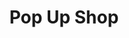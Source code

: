 ---
# page meta & seo
title: Pop Up Shop
description: 
image: "/uploads/2ff78010-8012-11e6-9065-d784d2d1f218.jpg"
permalink: "/pop-up-shop/"

introduction-title: |
  Pop Up Shop
introduction-body-text: |
  In addition to this year's events and outreach, we're opening our very first DCDW Pop-Up Shop & "Get Out the Vote" Gallery. Thanks to our friends at [Cherry Blossom Creative](http://cherryblossomcreative.com/), [Washington Project for the Arts](https://www.wpadc.org/), and[ Typecase Industries](http://www.typecaseindustries.com/) for making this happen. The shop and gallery are open all week and will serve as headquarters for DCDW.

pop-up-shop-image: "/uploads/dcdw-pop-up-shop.png"
pop-up-shop-header-text: DCDW Pop-Up Shop
pop-up-shop-body-text: |
  We're taking over the Cherry Blossom Creative storefront and
  filling it with items made by locals. Swing by, shop, and support our neighborhood
  maker and creative community. Have something to add to the shop? Hit us up and
  lets make it happen! [tj@aigadc.org](mailto:tj@aigadc.org)

#page settings
layout: pages/pop-up-shop
---
